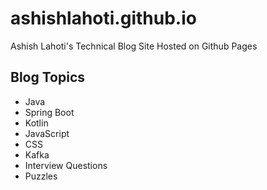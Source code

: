 # ashishlahoti.github.io
Ashish Lahoti's Technical Blog Site Hosted on Github Pages

## Blog Topics
* Java
* Spring Boot
* Kotlin
* JavaScript
* CSS
* Kafka
* Interview Questions
* Puzzles
